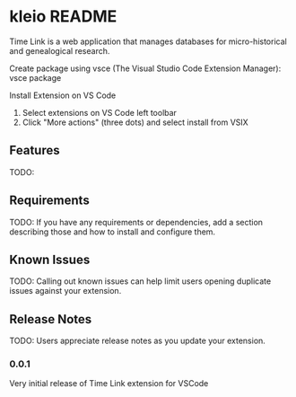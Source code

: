 # kleio README

Time Link is a web application that manages databases for micro-historical and genealogical research.

Create package using vsce (The Visual Studio Code Extension Manager):
vsce package

Install Extension on VS Code
1. Select extensions on VS Code left toolbar
2. Click "More actions" (three dots) and select install from VSIX

## Features

TODO: 

## Requirements

TODO: If you have any requirements or dependencies, add a section describing those and how to install and configure them.

## Known Issues

TODO: Calling out known issues can help limit users opening duplicate issues against your extension.

## Release Notes

TODO: Users appreciate release notes as you update your extension.

### 0.0.1

Very initial release of Time Link extension for VSCode